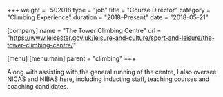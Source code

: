 +++
weight = -502018
type = "job"
title = "Course Director"
category = "Climbing Experience"
duration = "2018–Present"
date = "2018-05-21"

[company]
  name = "The Tower Climbing Centre"
  url = "https://www.leicester.gov.uk/leisure-and-culture/sport-and-leisure/the-tower-climbing-centre/"

[menu]
  [menu.main]
    parent = "climbing"
+++

Along with assisting with the general running of the centre, I also oversee NICAS and NIBAS here, including inducting staff, teaching courses and coaching candidates.
